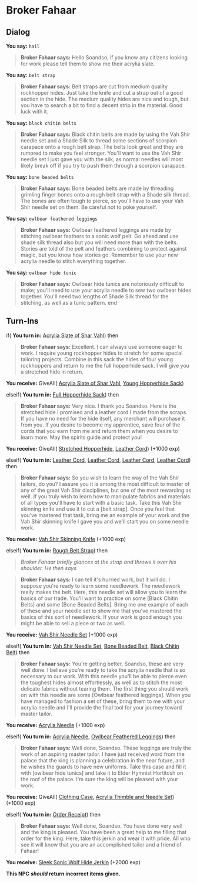 # Broker Fahaar

## Dialog

**You say:** `hail`



>**Broker Fahaar says:** Hello Soandso, if you know any citizens looking for work please tell them to show me their acrylia slate.

**You say:** `belt strap`



>**Broker Fahaar says:** Belt straps are cut from medium quality rockhopper hides. Just take the knife and cut a strap out of a good section in the hide. The medium quality hides are nice and tough, but you have to search a bit to find a decent strip in the material. Good luck with it.

**You say:** `black chitin belts`



>**Broker Fahaar says:** Black chitin belts are made by using the Vah Shir needle set and a Shade Silk to thread some sections of scorpion carapace onto a rough belt strap. The belts look great and they are rumored to make you feel stronger. You'll want to use the Vah Shir needle set I just gave you with the silk, as normal needles will most likely break off if you try to push them through a scorpion carapace.

**You say:** `bone beaded belts`



>**Broker Fahaar says:** Bone beaded belts are made by threading grimling finger bones onto a rough belt strap with a Shade silk thread. The bones are often tough to pierce, so you'll have to use your Vah Shir needle set on them. Be careful not to poke yourself.

**You say:** `owlbear feathered leggings`



>**Broker Fahaar says:** Owlbear feathered leggings are made by stitching owlbear feathers to a sonic wolf pelt. Go ahead and use shade silk thread also but you will need more than with the belts. Stories are told of the pelt and feathers combining to protect against magic, but you know how stories go. Remember to use your new acrylia needle to stitch everything together.

**You say:** `owlbear hide tunic`



>**Broker Fahaar says:** Owlbear hide tunics are notoriously difficult to make; you'll need to use your acrylia needle to sew two owlbear hides together. You'll need two lengths of Shade Silk thread for the stitching, as well as a tunic pattern.
end

## Turn-Ins





if( **You turn in:** [Acrylia Slate of Shar Vahl](/item/2877)) then 


>**Broker Fahaar says:** Excellent. I can always use someone eager to work. I require young rockhopper hides to stretch for some special tailoring projects. Combine in this sack the hides of four young rockhoppers and return to me the full hopperhide sack. I will give you a stretched hide in return.


 **You receive:** GiveAll( [Acrylia Slate of Shar Vahl](/item/2877), [Young Hopperhide Sack](/item/17236)) 

elseif( **You turn in:** [Full Hopperhide Sack](/item/3661)) then 


>**Broker Fahaar says:** Very nice. I thank you Soandso. Here is the stretched hide I promised and a leather cord I made from the scraps. If you have no need for the hide itself, any merchant will purchase it from you. If you desire to become my apprentice, save four of the cords that you earn from me and return them when you desire to learn more. May the spirits guide and protect you!


 **You receive:** GiveAll( [Stretched Hopperhide](/item/3655), [Leather Cord](/item/3656)) (+1000 exp)

elseif( **You turn in:** [Leather Cord](/item/3656), [Leather Cord](/item/3656), [Leather Cord](/item/3656), [Leather Cord](/item/3656)) then 


>**Broker Fahaar says:** So you wish to learn the way of the Vah Shir tailors, do you? I assure you it is among the most difficult to master of any of the great Vah Shir disciplines, but one of the most rewarding as well. If you truly wish to learn how to manipulate fabrics and materials of all types you'll have to start with a basic task. Take this Vah Shir skinning knife and use it to cut a [belt strap]. Once you feel that you've mastered that task, bring me an example of your work and the Vah Shir skinning knife I gave you and we'll start you on some needle work.


 **You receive:**  [Vah Shir Skinning Knife](/item/3913) (+1000 exp)

elseif( **You turn in:** [Rough Belt Strap](/item/3922)) then 


>*Broker Fahaar briefly glances at the strap and throws it over his shoulder. He then says*


>**Broker Fahaar says:** I can tell it's hurried work, but it will do. I suppose you're ready to learn some needlework. The needlework really makes the belt. Here, this needle set will allow you to learn the basics of our trade. You'll want to practice on some [Black Chitin Belts] and some [Bone Beaded Belts]. Bring me one example of each of these and your needle set to show me that you've mastered the basics of this sort of needlework. If your work is good enough you might be able to sell a piece or two as well.


 **You receive:**  [Vah Shir Needle Set](/item/3914) (+1000 exp)

elseif( **You turn in:** [Vah Shir Needle Set](/item/3914), [Bone Beaded Belt](/item/3924), [Black Chitin Belt](/item/3925)) then 


>**Broker Fahaar says:** You're getting better, Soandso, these are very well done. I believe you're ready to take the acrylia needle that is so necessary to our work. With this needle you'll be able to pierce even the toughest hides almost effortlessly, as well as to stitch the most delicate fabrics without tearing them. The first thing you should work on with this needle are some [Owlbear feathered leggings]. When you have managed to fashion a set of these, bring them to me with your acrylia needle and I'll provide the final tool for your journey toward master tailor.


 **You receive:**  [Acrylia Needle](/item/3915) (+1000 exp)

elseif( **You turn in:** [Acrylia Needle](/item/3915), [Owlbear Feathered Leggings](/item/3926)) then 


>**Broker Fahaar says:** Well done, Soandso. These leggings are truly the work of an aspiring master tailor. I have just received word from the palace that the king is planning a celebration in the near future, and he wishes the guards to have new uniforms. Take this case and fill it with [owlbear hide tunics] and take it to Elder Hymnist Hortitosh on the roof of the palace. I'm sure the king will be pleased with your work.


 **You receive:** GiveAll( [Clothing Case](/item/17109), [Acrylia Thimble and Needle Set](/item/3916)) (+1000 exp)

elseif( **You turn in:** [Order Receipt](/item/3921)) then 


>**Broker Fahaar says:** Well done, Soandso. You have done very well and the king is pleased. You have been a great help to me filling that order for the king. Here, take this jerkin and wear it with pride. All who see it will know that you are an accomplished tailor and a friend of Fahaar!


 **You receive:**  [Sleek Sonic Wolf Hide Jerkin](/item/3927) (+2000 exp)

**This NPC *should* return incorrect items given.**
